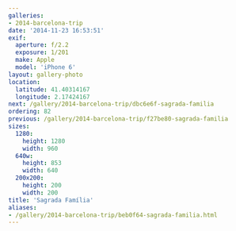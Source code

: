 ```yaml
---
galleries:
- 2014-barcelona-trip
date: '2014-11-23 16:53:51'
exif:
  aperture: f/2.2
  exposure: 1/201
  make: Apple
  model: 'iPhone 6'
layout: gallery-photo
location:
  latitude: 41.40314167
  longitude: 2.17424167
next: /gallery/2014-barcelona-trip/dbc6e6f-sagrada-familia
ordering: 82
previous: /gallery/2014-barcelona-trip/f27be80-sagrada-familia
sizes:
  1280:
    height: 1280
    width: 960
  640w:
    height: 853
    width: 640
  200x200:
    height: 200
    width: 200
title: 'Sagrada Família'
aliases:
- /gallery/2014-barcelona-trip/beb0f64-sagrada-familia.html
---
```

